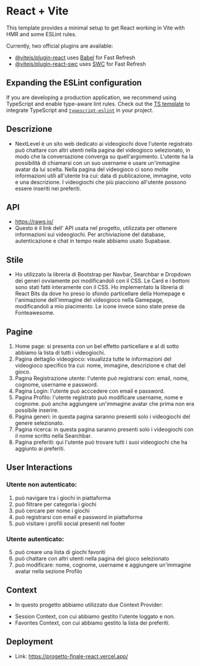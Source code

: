 # React + Vite

This template provides a minimal setup to get React working in Vite with HMR and some ESLint rules.

Currently, two official plugins are available:

- [@vitejs/plugin-react](https://github.com/vitejs/vite-plugin-react/blob/main/packages/plugin-react/README.md) uses [Babel](https://babeljs.io/) for Fast Refresh
- [@vitejs/plugin-react-swc](https://github.com/vitejs/vite-plugin-react-swc) uses [SWC](https://swc.rs/) for Fast Refresh

## Expanding the ESLint configuration

If you are developing a production application, we recommend using TypeScript and enable type-aware lint rules. Check out the [TS template](https://github.com/vitejs/vite/tree/main/packages/create-vite/template-react-ts) to integrate TypeScript and [`typescript-eslint`](https://typescript-eslint.io) in your project.




## Descrizione

* NextLevel è un sito web dedicato ai videogiochi dove l'utente registrato può chattare con altri utenti nella pagina del videogioco selezionato, in modo che la conversazione converga su quell'argomento. L'utente ha la possibilità di chiamarsi con un suo username e usare un'immagine avatar da lui scelta. Nella pagina del videogioco ci sono molte informazioni utili all'utente tra cui: data di publicazione, immagine, voto e una descrizione. I videogiochi che più piacciono all'utente possono essere inseriti nei preferiti.

## API

* https://rawg.io/
* Questo è il link dell' API usata nel progetto, utilizzata per ottenere informazioni sui videogiochi. Per archiviazione del database, autenticazione e chat in tempo reale abbiamo usato Supabase.

## Stile

* Ho utilizzato la libreria di Bootstrap per Navbar, Searchbar e Dropdown dei generi ovviamente poi modificandoli con il CSS. Le Card e i bottoni sono stati fatti interamente con il CSS. Ho implementato la libreria di React Bits da dove ho preso lo sfondo particellare della Homepage e l'animazione dell'immagine del videogioco nella Gamepage, modificandoli a mio piacimento. Le icone invece sono state prese da Fonteawesome.

## Pagine

1. Home page: si presenta con un bel effetto particellare e al di sotto abbiamo la lista di tutti i videogiochi.
2. Pagina dettaglio videogioco: visualizza tutte le informazioni del videogioco specifico tra cui: nome, immagine, descrizione e chat del gioco.
3. Pagina Registrazione utente: l'utente può registrarsi con: email, nome, cognome, username e password.
4. Pagina Login: l'utente può acccedere con email e password.
5. Pagina Profilo: l'utente registrato può modificare username, nome e cognome. può anche aggiungere un'immagine avatar che prima non era possibile inserire.
6. Pagina generi: in questa pagina saranno presenti solo i videogiochi del genere selezionato.
7. Pagina ricerca: in questa pagina saranno presenti solo i videogiochi con il nome scritto nella Searchbar.
8. Pagina preferiti: qui l'utente può trovare tutti i suoi videogiochi che ha aggiunto ai preferiti.

## User Interactions

### Utente non autenticato:
1. può navigare tra i giochi in piattaforma
2. può filtrare per categoria i giochi
3. può cercare per nome i giochi
4. può registrarsi con email e password in piattaforma
5. può visitare i profili social presenti nel footer

### Utente autenticato:
5. può creare una lista di giochi favoriti
6. può chattare con altri utenti nella pagina del gioco selezionato
7. può modificare: nome, cognome, username e aggiungere un'immagine avatar nella sezione Profilo

## Context

* In questo progetto abbiamo utilizzato due Context Provider:
-  Session Context, con cui abbiamo gestito l'utente loggato e non.
-  Favorites Context, con cui abbiamo gestito la lista dei preferiti.

## Deployment

* Link: https://progetto-finale-react.vercel.app/

